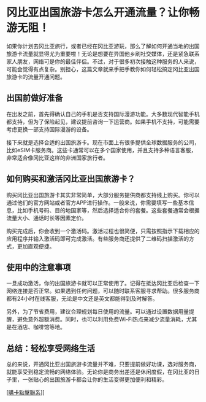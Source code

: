 # 冈比亚出国旅游卡怎么开通流量？让你畅游无阻！

如果你计划去冈比亚旅行，或者已经在冈比亚游玩，那么了解如何开通当地的出国旅游卡流量就显得尤为重要啦！无论是想要在异国他乡刷社交媒体，还是紧急联系家人朋友，网络可是你的最佳伴侣。不过，对于很多初次接触这种服务的人来说，可能会觉得有点复杂。别担心，这篇文章就来手把手教你如何轻松搞定冈比亚出国旅游卡的流量开通问题。

## 出国前做好准备

在出发之前，首先得确认自己的手机是否支持国际漫游功能。大多数现代智能手机都支持，但为了保险起见，建议提前咨询一下运营商。如果手机不支持，可能需要考虑更换一部支持国际漫游的设备。

接下来就是选择合适的出国旅游卡。现在市面上有很多提供全球数据服务的公司，比如eSIM卡服务商。这些卡通常可以在多个国家使用，并且支持多种语言客服，非常适合像冈比亚这样的非洲国家旅行者。

## 如何购买和激活冈比亚出国旅游卡？

购买冈比亚出国旅游卡其实非常简单，大部分服务提供商都支持线上购买。你可以通过他们的官方网站或者官方APP进行操作。一般来说，你需要填写一些基本信息，比如手机号码、目的地国家等，然后选择适合你的套餐。这些套餐通常会根据流量大小、通话时长等因素定价。

购买完成后，你会收到一个激活码。激活过程也很简便，只需按照指示下载相应的应用程序并输入激活码即可完成激活。有些服务商还提供了二维码扫描激活的方式，更加直观便捷。

## 使用中的注意事项

一旦成功激活，你的出国旅游卡就可以正常使用了。记得在抵达冈比亚后检查一下网络连接是否正常。如果遇到任何问题，可以随时联系客服寻求帮助。很多服务商都有24小时在线客服，无论是中文还是英文都能得到及时解答。

另外，为了节省费用，建议合理规划每日使用的流量。可以通过设置数据用量提醒，避免意外超额消费。同时，也可以利用免费Wi-Fi热点来减少流量消耗，尤其是在酒店、咖啡馆等地。

## 总结：轻松享受网络生活

总的来说，开通冈比亚出国旅游卡流量并不难，只要提前做好功课，选对服务商，就能享受到稳定流畅的网络体验。无论你是商务出差还是休闲度假，在冈比亚的日子里，一张贴心的出国旅游卡都会让你的生活变得更加便利和精彩。

[[購卡點擊聯系](https://t.me/s/esim1088)]]
